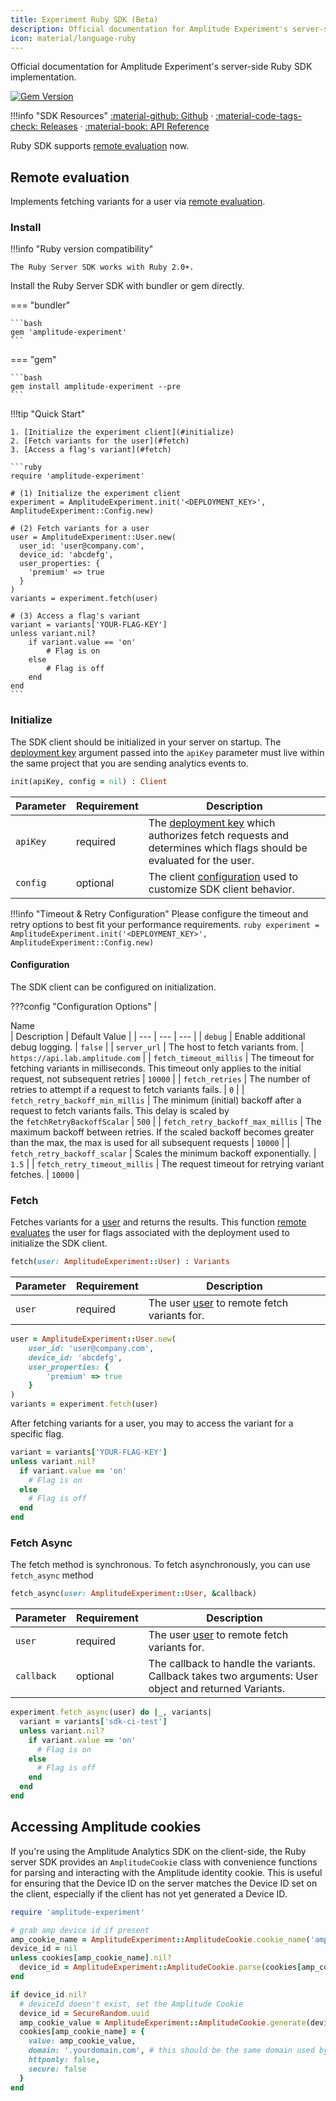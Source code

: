 ```yaml
---
title: Experiment Ruby SDK (Beta)
description: Official documentation for Amplitude Experiment's server-side Ruby SDK implementation.
icon: material/language-ruby
---
```


Official documentation for Amplitude Experiment's server-side Ruby SDK implementation.

[![Gem Version](https://badge.fury.io/rb/amplitude-experiment.svg)](https://badge.fury.io/rb/amplitude-experiment)

!!!info "SDK Resources"
     [:material-github: Github](https://github.com/amplitude/experiment-ruby-server) · [:material-code-tags-check: Releases](https://github.com/amplitude/experiment-ruby-server/releases) · [:material-book: API Reference](https://amplitude.github.io/experiment-ruby-server/)

Ruby SDK supports [remote evaluation](../general/evaluation/remote-evaluation.md) now.

## Remote evaluation

Implements fetching variants for a user via [remote evaluation](../general/evaluation/remote-evaluation.md).

### Install

!!!info "Ruby version compatibility"

    The Ruby Server SDK works with Ruby 2.0+.

Install the Ruby Server SDK with bundler or gem directly.

=== "bundler"

    ```bash
    gem 'amplitude-experiment'
    ```

=== "gem"

    ```bash
    gem install amplitude-experiment --pre
    ```

!!!tip "Quick Start"

    1. [Initialize the experiment client](#initialize)
    2. [Fetch variants for the user](#fetch)
    3. [Access a flag's variant](#fetch)

    ```ruby
    require 'amplitude-experiment'

    # (1) Initialize the experiment client
    experiment = AmplitudeExperiment.init('<DEPLOYMENT_KEY>', AmplitudeExperiment::Config.new)

    # (2) Fetch variants for a user
    user = AmplitudeExperiment::User.new(
      user_id: 'user@company.com',
      device_id: 'abcdefg',
      user_properties: {
        'premium' => true
      }
    )
    variants = experiment.fetch(user)

    # (3) Access a flag's variant
    variant = variants['YOUR-FLAG-KEY']
    unless variant.nil?
        if variant.value == 'on'
            # Flag is on
        else
            # Flag is off
        end
    end
    ```

### Initialize

The SDK client should be initialized in your server on startup. The [deployment key](../general/data-model.md#deployments) argument passed into the `apiKey` parameter must live within the same project that you are sending analytics events to.

```ruby
init(apiKey, config = nil) : Client
```

| Parameter | Requirement | Description |
| --- | --- | --- |
| `apiKey` | required | The [deployment key](../general/data-model.md#deployments) which authorizes fetch requests and determines which flags should be evaluated for the user. |
| `config` | optional | The client [configuration](#configuration) used to customize SDK client behavior. |

!!!info "Timeout & Retry Configuration"
     Please configure the timeout and retry options to best fit your performance requirements.
    ```ruby
    experiment = AmplitudeExperiment.init('<DEPLOYMENT_KEY>', AmplitudeExperiment::Config.new)
    ```

#### Configuration

The SDK client can be configured on initialization.

???config "Configuration Options"
    | <div class="big-column">Name</div>  | Description | Default Value |
    | --- | --- | --- |
    | `debug` | Enable additional debug logging. | `false` |
    | `server_url` | The host to fetch variants from. | `https://api.lab.amplitude.com` |
    | `fetch_timeout_millis` | The timeout for fetching variants in milliseconds. This timeout only applies to the initial request, not subsequent retries | `10000` |
    | `fetch_retries` | The number of retries to attempt if a request to fetch variants fails. | `0` |
    | `fetch_retry_backoff_min_millis` | The minimum (initial) backoff after a request to fetch variants fails. This delay is scaled by the `fetchRetryBackoffScalar` | `500` |
    | `fetch_retry_backoff_max_millis` | The maximum backoff between retries. If the scaled backoff becomes greater than the max, the max is used for all subsequent requests | `10000` |
    | `fetch_retry_backoff_scalar` | Scales the minimum backoff exponentially. | `1.5` |
    | `fetch_retry_timeout_millis` | The request timeout for retrying variant fetches. | `10000` |



### Fetch

Fetches variants for a [user](../general/data-model.md#users) and returns the results. This function [remote evaluates](../general/evaluation/remote-evaluation.md) the user for flags associated with the deployment used to initialize the SDK client.

```ruby
fetch(user: AmplitudeExperiment::User) : Variants
```

| Parameter  | Requirement | Description |
| --- | --- | --- |
| `user` | required | The user [user](../general/data-model.md#users) to remote fetch variants for. |

```ruby
user = AmplitudeExperiment::User.new(
    user_id: 'user@company.com',
    device_id: 'abcdefg',
    user_properties: {
        'premium' => true
    }
)
variants = experiment.fetch(user)
```

After fetching variants for a user, you may to access the variant for a specific flag.

```ruby
variant = variants['YOUR-FLAG-KEY']
unless variant.nil?
  if variant.value == 'on'
    # Flag is on
  else
    # Flag is off
  end
end
```

### Fetch Async

The fetch method is synchronous. To fetch asynchronously, you can use `fetch_async` method
```ruby
fetch_async(user: AmplitudeExperiment::User, &callback)
```

| Parameter  | Requirement | Description                                                                                           |
|------------|-------------|-------------------------------------------------------------------------------------------------------|
| `user`     | required    | The user [user](../general/data-model.md#users) to remote fetch variants for.                         |
| `callback` | optional    | The callback to handle the variants. Callback takes two arguments: User object and returned Variants. |

```ruby
experiment.fetch_async(user) do |_, variants|
  variant = variants['sdk-ci-test']
  unless variant.nil?
    if variant.value == 'on'
      # Flag is on
    else
      # Flag is off
    end
  end
end
```

## Accessing Amplitude cookies

If you're using the Amplitude Analytics SDK on the client-side, the Ruby server SDK provides an `AmplitudeCookie` class with convenience functions for parsing and interacting with the Amplitude identity cookie. This is useful for ensuring that the Device ID on the server matches the Device ID set on the client, especially if the client has not yet generated a Device ID.

```ruby
require 'amplitude-experiment'

# grab amp device id if present
amp_cookie_name = AmplitudeExperiment::AmplitudeCookie.cookie_name('amplitude-api-key')
device_id = nil
unless cookies[amp_cookie_name].nil?
  device_id = AmplitudeExperiment::AmplitudeCookie.parse(cookies[amp_cookie_name]).device_id
end

if device_id.nil?
  # deviceId doesn't exist, set the Amplitude Cookie
  device_id = SecureRandom.uuid
  amp_cookie_value = AmplitudeExperiment::AmplitudeCookie.generate(device_id)
  cookies[amp_cookie_name] = {
    value: amp_cookie_value,
    domain: '.yourdomain.com', # this should be the same domain used by the Amplitude JS SDK
    httponly: false,
    secure: false
  }
end
```
